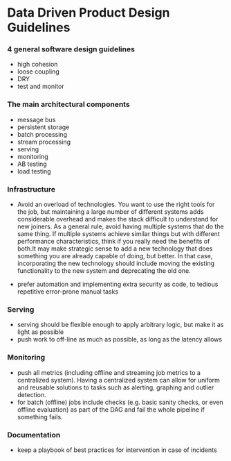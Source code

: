 # Data Driven Product Design Guidelines

### 4 general software design guidelines 
- high cohesion
- loose coupling
- DRY
- test and monitor

### The main architectural components
- message bus
- persistent storage
- batch processing
- stream processing
- serving
- monitoring
- AB testing
- load testing

### Infrastructure
- Avoid an overload of technologies. You want to use the right tools for the job, but maintaining a large number of different systems adds considerable overhead and makes the stack difficult to understand for new joiners. As a general rule, avoid having multiple systems that do the same thing. If multiple systems achieve similar things but with different performance characteristics, think if you really need the benefits of both.It may make strategic sense to add a new technology that does something you are already capable of doing, but better. In that case, incorporating the new technology should include moving the existing functionality to the new system and deprecating the old one.

- prefer automation and implementing extra security as code, to tedious repetitive error-prone manual tasks

### Serving
- serving should be flexible enough to apply arbitrary logic, but make it as light as possible
- push work to off-line as much as possible, as long as the latency allows 

### Monitoring
- push all metrics (including offline and streaming job metrics to a centralized system). Having a centralized system can allow for uniform and reusable solutions to tasks such as alerting, graphing and outlier detection.
- for batch (offline) jobs include checks (e.g. basic sanity checks, or even offline evaluation) as part of the DAG and fail the whole pipeline if something fails.


### Documentation
- keep a playbook of best practices for intervention in case of incidents
